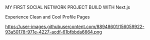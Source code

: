 MY FIRST SOCIAL NETWORK PROJECT BUILD WITH Next.js

Experience Clean and Cool Profile Pages

https://user-images.githubusercontent.com/88948601/156059922-93a50178-971e-4227-acdf-61bfbbda6664.png